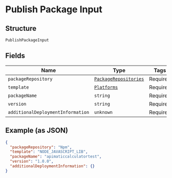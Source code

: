 
# Publish Package Input

## Structure

`PublishPackageInput`

## Fields

| Name | Type | Tags | Description |
|  --- | --- | --- | --- |
| `packageRepository` | [`PackageRepositories`](/doc/models/package-repositories.md) | Required | - |
| `template` | [`Platforms`](/doc/models/platforms.md) | Required | - |
| `packageName` | `string` | Required | - |
| `version` | `string` | Required | - |
| `additionalDeploymentInformation` | `unknown` | Required | - |

## Example (as JSON)

```json
{
  "packageRepository": "Npm",
  "template": "NODE_JAVASCRIPT_LIB",
  "packageName": "apimaticcalculatortest",
  "version": "1.0.0",
  "additionalDeploymentInformation": {}
}
```

